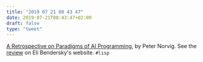 ```yaml
---
title: "2019 07 21 08 43 47"
date: 2019-07-21T08:43:47+02:00
draft: false
type: "tweet"
---
```

[A Retrospective on Paradigms of AI Programming](http://www.norvig.com/Lisp-retro.html), by Peter Norvig. See the [review](https://eli.thegreenplace.net/2005/06/12/lessons-from-paip) on Eli Bendersky's website. `#lisp`

